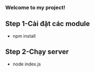 ### Welcome to my project!

## Step 1-Cài đặt các module
- npm install
## Step 2-Chạy server
- node index.js